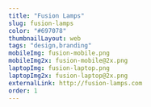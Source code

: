 ```yaml
---
title: "Fusion Lamps"
slug: fusion-lamps
color: "#697078"
thumbnailLayout: web
tags: "design,branding"
mobileImg: fusion-mobile.png
mobileImg2x: fusion-mobile@2x.png
laptopImg: fusion-laptop.png
laptopImg2x: fusion-laptop@2x.png
externalLink: http://fusion-lamps.com
order: 1
---
```

